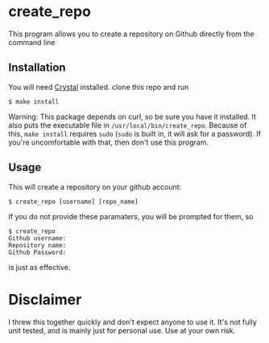 # create_repo
This program allows you to create a repository on Github directly from the command line

## Installation
You will need [Crystal](https://crystal-lang.org/docs/installation/) installed.
clone this repo and run
```shell
$ make install
```

Warning: This package depends on curl, so be sure you have it installed. It also puts the executable file in `/usr/local/bin/create_repo`. Because of this, `make install` requires `sudo` (`sudo` is built in, it will ask for a password). If you're uncomfortable with that, then don't use this program.

## Usage

This will create a repository on your github account:
```shell
$ create_repo [username] [repo_name]
```

If you do not provide these paramaters, you will be prompted for them, so
```shell
$ create_repo
Github username: 
Repository name: 
Github Password: 
```
is just as effective.

# Disclaimer
I threw this together quickly and don't expect anyone to use it. It's not fully unit tested, and is mainly just for personal use. Use at your own risk.
